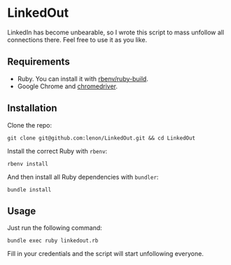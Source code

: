 # LinkedOut

LinkedIn has become unbearable, so I wrote this script to mass unfollow all
connections there. Feel free to use it as you like.

## Requirements

* Ruby. You can install it with [rbenv/ruby-build][ruby-build].
* Google Chrome and [chromedriver][chromedriver].

## Installation

Clone the repo:

```
git clone git@github.com:lenon/LinkedOut.git && cd LinkedOut
```

Install the correct Ruby with `rbenv`:

```
rbenv install
```

And then install all Ruby dependencies with `bundler`:

```
bundle install
```

## Usage

Just run the following command:

```
bundle exec ruby linkedout.rb
```

Fill in your credentials and the script will start unfollowing everyone.

[ruby-build]: https://github.com/rbenv/ruby-build#readme
[chromedriver]: https://chromedriver.chromium.org/downloads
